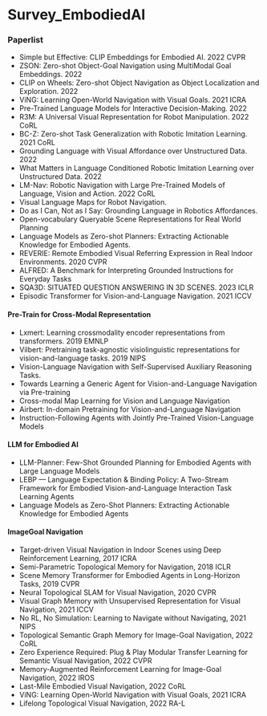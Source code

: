 # Survey_EmbodiedAI
### Paperlist ###
- Simple but Effective: CLIP Embeddings for Embodied AI. 2022 CVPR
- ZSON: Zero-shot Object-Goal Navigation using MultiModal Goal Embeddings. 2022
- CLIP on Wheels: Zero-shot Object Navigation as Object Localization and Exploration. 2022
- ViNG: Learning Open-World Navigation with Visual Goals. 2021 ICRA
- Pre-Trained Language Models for Interactive Decision-Making. 2022 
- R3M: A Universal Visual Representation for Robot Manipulation. 2022 CoRL
- BC-Z: Zero-shot Task Generalization with Robotic Imitation Learning. 2021 CoRL
- Grounding Language with Visual Affordance over Unstructured Data. 2022
- What Matters in Language Conditioned Robotic Imitation Learning over Unstructured Data. 2022
- LM-Nav: Robotic Navigation with Large Pre-Trained Models of Language, Vision and Action. 2022 CoRL
- Visual Language Maps for Robot Navigation.
- Do as I Can, Not as I Say: Grounding Language in Robotics Affordances.
- Open-vocabulary Queryable Scene Representations for Real World Planning
- Language Models as Zero-shot Planners: Extracting Actionable Knowledge for Embodied Agents.
- REVERIE: Remote Embodied Visual Referring Expression in Real Indoor Environments. 2020 CVPR
- ALFRED: A Benchmark for Interpreting Grounded Instructions for Everyday Tasks
- SQA3D: SITUATED QUESTION ANSWERING IN 3D SCENES. 2023 ICLR
- Episodic Transformer for Vision-and-Language Navigation. 2021 ICCV
#### Pre-Train for Cross-Modal Representation ####
-  Lxmert: Learning crossmodality encoder representations from transformers. 2019 EMNLP
-  Vilbert: Pretraining task-agnostic visiolinguistic representations for vision-and-language tasks. 2019 NIPS
-  Vision-Language Navigation with Self-Supervised Auxiliary Reasoning Tasks.
-  Towards Learning a Generic Agent for Vision-and-Language Navigation via Pre-training
-  Cross-modal Map Learning for Vision and Language Navigation
-  Airbert: In-domain Pretraining for Vision-and-Language Navigation
-  Instruction-Following Agents with Jointly Pre-Trained Vision-Language Models
#### LLM for Embodied AI ####
- LLM-Planner: Few-Shot Grounded Planning for Embodied Agents with Large Language Models
- LEBP — Language Expectation & Binding Policy: A Two-Stream Framework for Embodied Vision-and-Language Interaction Task Learning Agents
- Language Models as Zero-Shot Planners: Extracting Actionable Knowledge for Embodied Agents


#### ImageGoal Navigation ####
- Target-driven Visual Navigation in Indoor Scenes using Deep Reinforcement Learning, 2017 ICRA
- Semi-Parametric Topological Memory for Navigation, 2018 ICLR
- Scene Memory Transformer for Embodied Agents in Long-Horizon Tasks, 2019 CVPR
- Neural Topological SLAM for Visual Navigation, 2020 CVPR
- Visual Graph Memory with Unsupervised Representation for Visual Navigation, 2021 ICCV
- No RL, No Simulation: Learning to Navigate without Navigating, 2021 NIPS
- Topological Semantic Graph Memory for Image-Goal Navigation, 2022 CoRL
- Zero Experience Required: Plug & Play Modular Transfer Learning for Semantic Visual Navigation, 2022 CVPR
- Memory-Augmented Reinforcement Learning for Image-Goal Navigation, 2022 IROS
- Last-Mile Embodied Visual Navigation, 2022 CoRL
- ViNG: Learning Open-World Navigation with Visual Goals, 2021 ICRA
- Lifelong Topological Visual Navigation, 2022 RA-L
